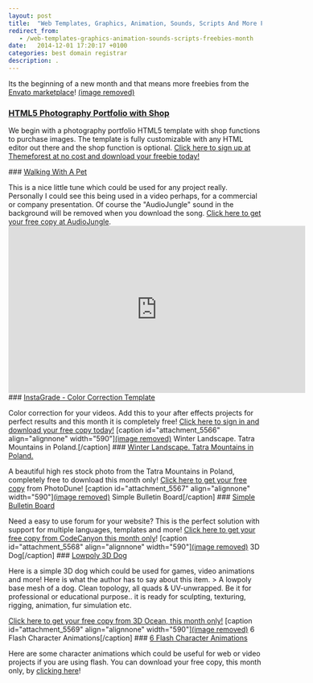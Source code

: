 ```yaml
---
layout: post
title:  "Web Templates, Graphics, Animation, Sounds, Scripts And More Freebies This Month Only!"
redirect_from:
   - /web-templates-graphics-animation-sounds-scripts-freebies-month
date:   2014-12-01 17:20:17 +0100
categories: best domain registrar
description: .
---
```


Its the beginning of a new month and that means more freebies from the [Envato marketplace](http://market.envato.com/?ref=Bigideaguy "Envato Marketplace")! [(image removed)](http://markustenghamn.com/wp-content/uploads/2014/12/themeforest.jpg)

### [HTML5 Photography Portfolio with Shop](http://themeforest.net/item/fullscreen-photography-portfolio-html5-with-shop/6434590?WT.ac=free_file&WT.z_author=weibergmedia&ref=Bigideaguy "HTML5 Photography Portfolio With Shop")

 We begin with a photography portfolio HTML5 template with shop functions to purchase images. The template is fully customizable with any HTML editor out there and the shop function is optional. [Click here to sign up at Themeforest at no cost and download your freebie today!](http://themeforest.net/item/fullscreen-photography-portfolio-html5-with-shop/6434590?WT.ac=free_file&WT.z_author=weibergmedia&ref=Bigideaguy "HTML5 Photography Portfolio With Shop")<div id="player_div"></div>### [Walking With A Pet](http://audiojungle.net/item/walking-with-a-pet/3642521?ref=Bigideaguy "Walking With A Pet")

 This is a nice little tune which could be used for any project really. Personally I could see this being used in a video perhaps, for a commercial or company presentation. Of course the "AudioJungle" sound in the background will be removed when you download the song. [Click here to get your free copy at AudioJungle](http://audiojungle.net/item/walking-with-a-pet/3642521?ref=Bigideaguy "Walking With A Pet Audio"). <iframe allowfullscreen="allowfullscreen" frameborder="0" height="332" src="http://videohive.net/item/instagrade-color-correction-template/embed/3226036" width="590"></iframe>### [InstaGrade - Color Correction Template](http://videohive.net/item/instagrade-color-correction-template/3226036?WT.ac=free_file&WT.z_author=Dimasta&ref=Bigideaguy "InstaGrade - Color Correction Template")

 Color correction for your videos. Add this to your after effects projects for perfect results and this month it is completely free! [Click here to sign in and download your free copy today!](http://videohive.net/item/instagrade-color-correction-template/3226036?WT.ac=free_file&WT.z_author=Dimasta&ref=Bigideaguy "InstaGrade - Color Correction Template") \[caption id="attachment\_5566" align="alignnone" width="590"\][(image removed)](http://photodune.net/item/winter-landscape-tatra-mountains-in-poland/5970160?ref=Bigideaguy "Winter Landscape") Winter Landscape. Tatra Mountains in Poland.\[/caption\] ### [Winter Landscape. Tatra Mountains in Poland.](http://photodune.net/item/winter-landscape-tatra-mountains-in-poland/5970160?ref=Bigideaguy "Winter Landscape")

 A beautiful high res stock photo from the Tatra Mountains in Poland, completely free to download this month only! [Click here to get your free copy](http://photodune.net/item/winter-landscape-tatra-mountains-in-poland/5970160?ref=Bigideaguy "Winter Landscape") from PhotoDune! \[caption id="attachment\_5567" align="alignnone" width="590"\][(image removed)](http://codecanyon.net/item/simple-bulletin-board/58838?ref=Bigideaguy "Simple Bulletin Board") Simple Bulletin Board\[/caption\] ### [Simple Bulletin Board](http://codecanyon.net/item/simple-bulletin-board/58838?ref=Bigideaguy "Simple Bulletin Board")

 Need a easy to use forum for your website? This is the perfect solution with support for multiple languages, templates and more! [Click here to get your free copy from CodeCanyon this month only](http://codecanyon.net/item/simple-bulletin-board/58838?ref=Bigideaguy "Simple Bulletin Board")! \[caption id="attachment\_5568" align="alignnone" width="590"\][(image removed)](http://3docean.net/item/lowpoly-dog/162328?ref=Bigideaguy "Lowpoly 3D Dog") 3D Dog\[/caption\] ### [Lowpoly 3D Dog](http://3docean.net/item/lowpoly-dog/162328?ref=Bigideaguy "Lowpoly 3D Dog")

 Here is a simple 3D dog which could be used for games, video animations and more! Here is what the author has to say about this item. > A lowpoly base mesh of a dog. Clean topology, all quads & UV-unwrapped. Be it for professional or educational purpose.. it is ready for sculpting, texturing, rigging, animation, fur simulation etc.

 [Click here to get your free copy from 3D Ocean, this month only!](http://3docean.net/item/lowpoly-dog/162328?ref=Bigideaguy "Lowpoly 3D Dog") \[caption id="attachment\_5569" align="alignnone" width="590"\][(image removed)](http://activeden.net/item/6-flash-character-animations/4820377?ref=Bigideaguy "6 Flash Character Animations") 6 Flash Character Animations\[/caption\] ### [6 Flash Character Animations](http://activeden.net/item/6-flash-character-animations/4820377?ref=Bigideaguy "6 Flash Character Animations")

 Here are some character animations which could be useful for web or video projects if you are using flash. You can download your free copy, this month only, by [clicking here](http://activeden.net/item/6-flash-character-animations/4820377?ref=Bigideaguy "6 Flash Character Animations")!